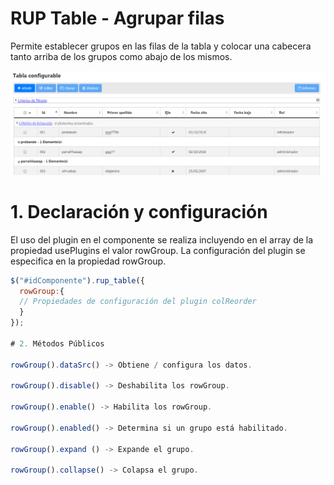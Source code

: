 # RUP Table - Agrupar filas

Permite establecer grupos en las filas de la tabla y colocar una cabecera tanto arriba de los grupos como abajo de los mismos.

![Imagen 1](img/rup.table.rowGroup_1.png)

# 1. Declaración y configuración

El uso del plugin en el componente se realiza incluyendo en el array de la propiedad usePlugins el valor rowGroup. La configuración del plugin se especifica en la propiedad rowGroup.

```js
$("#idComponente").rup_table({
  rowGroup:{
  // Propiedades de configuración del plugin colReorder
  }
});

# 2. Métodos Públicos

rowGroup().dataSrc() -> Obtiene / configura los datos.

rowGroup().disable() -> Deshabilita los rowGroup.

rowGroup().enable() -> Habilita los rowGroup.

rowGroup().enabled() -> Determina si un grupo está habilitado.

rowGroup().expand () -> Expande el grupo.

rowGroup().collapse() -> Colapsa el grupo.

